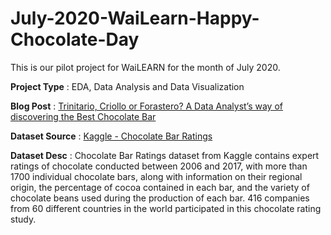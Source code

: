 # July-2020-WaiLearn-Happy-Chocolate-Day
This is our pilot project for WaiLEARN for the month of July 2020.

**Project Type** : EDA, Data Analysis and Data Visualization

**Blog Post** : [Trinitario, Criollo or Forastero? A Data Analyst’s way of discovering the Best Chocolate Bar](https://medium.com/womeninai/trinitario-criollo-or-forastero-a-data-analysts-way-of-discovering-the-best-chocolate-bar-96d131fe5375)

**Dataset Source** : [Kaggle - Chocolate Bar Ratings](https://www.kaggle.com/rtatman/chocolate-bar-ratings)

**Dataset Desc** : Chocolate Bar Ratings dataset from Kaggle contains expert ratings of chocolate conducted between 2006 and 2017, with more than 1700 individual chocolate bars, along with information on their regional origin, the percentage of cocoa contained in each bar, and the variety of chocolate beans used during the production of each bar. 416 companies from 60 different countries in the world participated in this chocolate rating study.



